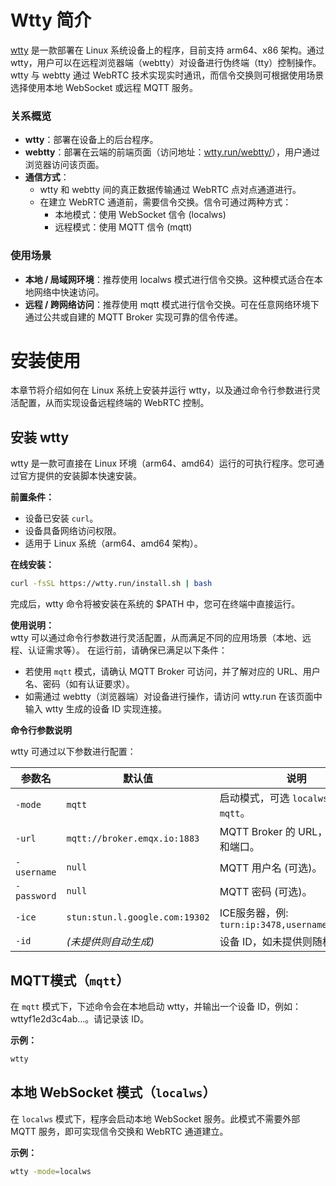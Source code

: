 # Wtty 简介

[wtty](https://wtty.run) 是一款部署在 Linux 系统设备上的程序，目前支持 arm64、x86 架构。通过 wtty，用户可以在远程浏览器端（webtty）对设备进行伪终端（tty）控制操作。wtty 与 webtty 通过 WebRTC 技术实现实时通讯，而信令交换则可根据使用场景选择使用本地 WebSocket 或远程 MQTT 服务。

### 关系概览

- **wtty**：部署在设备上的后台程序。  
- **webtty**：部署在云端的前端页面（访问地址：[wtty.run/webtty/](https://wtty.run/webtty/)），用户通过浏览器访问该页面。
- **通信方式**：  
  - wtty 和 webtty 间的真正数据传输通过 WebRTC 点对点通道进行。
  - 在建立 WebRTC 通道前，需要信令交换。信令可通过两种方式：
    - 本地模式：使用 WebSocket 信令 (localws)
    - 远程模式：使用 MQTT 信令 (mqtt)

### 使用场景

- **本地 / 局域网环境**：推荐使用 localws 模式进行信令交换。这种模式适合在本地网络中快速访问。
- **远程 / 跨网络访问**：推荐使用 mqtt 模式进行信令交换。可在任意网络环境下通过公共或自建的 MQTT Broker 实现可靠的信令传递。


# 安装使用

本章节将介绍如何在 Linux 系统上安装并运行 wtty，以及通过命令行参数进行灵活配置，从而实现设备远程终端的 WebRTC 控制。

## 安装 wtty

wtty 是一款可直接在 Linux 环境（arm64、amd64）运行的可执行程序。您可通过官方提供的安装脚本快速安装。

**前置条件：**  
- 设备已安装 `curl`。  
- 设备具备网络访问权限。  
- 适用于 Linux 系统（arm64、amd64 架构）。

**在线安装：**  
```bash
curl -fsSL https://wtty.run/install.sh | bash
```
完成后，wtty 命令将被安装在系统的 $PATH 中，您可在终端中直接运行。

**使用说明：**  
wtty 可以通过命令行参数进行灵活配置，从而满足不同的应用场景（本地、远程、认证需求等）。
在运行前，请确保已满足以下条件：
- 若使用 `mqtt` 模式，请确认 MQTT Broker 可访问，并了解对应的 URL、用户名、密码（如有认证要求）。  
- 如需通过 webtty（浏览器端）对设备进行操作，请访问 wtty.run 在该页面中输入 wtty 生成的设备 ID 实现连接。  

**命令行参数说明** 

wtty 可通过以下参数进行配置：

| 参数名        | 默认值                          | 说明                                |
|---------------|---------------------------------|-------------------------------------|
| `-mode`       | `mqtt`                          | 启动模式，可选 `localws` 或 `mqtt`。 |
| `-url`        | `mqtt://broker.emqx.io:1883`    | MQTT Broker 的 URL，包括协议和端口。 |
| `-username`   | `null`                          | MQTT 用户名 (可选)。                 |
| `-password`   | `null`                          | MQTT 密码 (可选)。                   |
| `-ice`         | `stun:stun.l.google.com:19302` | ICE服务器，例: `turn:ip:3478,username,password` |
| `-id`         | *(未提供则自动生成)*            | 设备 ID，如未提供则随机生成。 |

## MQTT模式（`mqtt`）

在 `mqtt` 模式下，下述命令会在本地启动 wtty，并输出一个设备 ID，例如：wttyf1e2d3c4ab...。请记录该 ID。

**示例：**

```bash
wtty
```

## 本地 WebSocket 模式（`localws`）

在 `localws` 模式下，程序会启动本地 WebSocket 服务。此模式不需要外部 MQTT 服务，即可实现信令交换和 WebRTC 通道建立。

**示例：**

```bash
wtty -mode=localws
```
